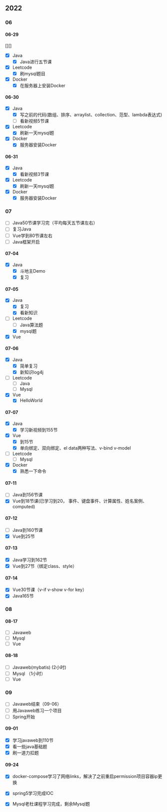 ## 2022

### 06

#### 06-29

[][]

- [x] Java
  - [x] Java进行五节课
- [x] Leetcode
  - [x] 刷mysql题目
- [x] Docker
  - [x] 在服务器上安装Docker

#### 06-30

- [x] Java
  - [x] 写之前的代码(数组、排序、arraylist、collection、范型、lambda表达式)
  - [ ] 看新视频5节课
- [x] Leetcode
  - [x] 刷新一天mysql题
- [x] Docker
  - [x] 服务器安装Docker

#### 06-31

- [x] Java
  - [x] 看新视频3节课
- [x] Leetcode
  - [x] 刷新一天mysql题
- [x] Docker
  - [x] 服务器安装Docker

### 07

- [ ] Java50节课学习完（平均每天五节课左右）
- [ ] 复习Java
- [ ] Vue学到80节课左右
- [ ] Java框架开启

#### 07-04

- [x] Java
  - [x] 斗地主Demo
  - [x] 复习

#### 07-05

- [x] Java
  - [x] 复习
  - [x] 看新知识
- [ ] Leetcode
  - [ ] Java算法题
  - [x] mysql题
- [x] Vue

#### 07-06

- [x] Java
  - [x] 简单复习
  - [x] 新知识log4j
- [ ] Leetcode
  - [ ] Java
  - [ ] Mysql
- [x] Vue
  - [x] HelloWorld

#### 07-07

- [x] Java
  - [x] 学习新视频到155节
- [x] Vue
  - [x] 到15节
  - [x] 单向绑定、双向绑定、el data两种写法、v-bind v-model
- [ ] Leetcode
  - [ ] Mysql
- [x] Docker
  - [x] 熟悉一下命令

#### 07-11

- [ ] Java到156节课
- [x] Vue到18节课(已学习到20， 事件、键盘事件、计算属性、姓名案例、computed)

#### 07-12

- [ ] Java到160节课
- [x] Vue到25节

#### 07-13

- [x] Java学习到162节
- [x] Vue到27节（绑定class、style）

#### 07-14

- [x] Vue30节课（v-if v-show v-for key）
- [x] Java165节

### 08

#### 08-17

- [ ] Javaweb
- [ ] Mysql
- [ ] Vue

#### 08-18

- [ ] Javaweb(mybatis) (2小时)
- [ ] Mysql （1小时）
- [ ] Vue

### 09

- [ ] Javaweb结束（09-06）
- [ ] 用Javaweb练习一个项目
- [ ] Spring开始

#### 09-01

- [x] 学习javaweb到110节
- [x] 看一些java基础题
- [x] 刷一道力扣题

#### 09-24

- [x] docker-compose学习了网络links，解决了之前重启permission项目容器ip更换
- [x] spring5学习完成IOC
- [x] Mysql老杜课程学习完成，剩余Mysql题

